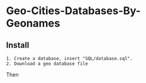# Geo-Cities-Databases-By-Geonames

## Install

    1. Create a database, insert "SQL/database.sql".
    2. Download a geo database file

Then
